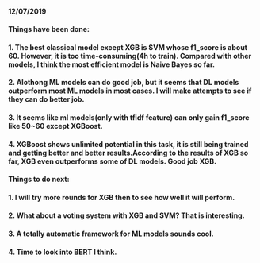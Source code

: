 #### 12/07/2019
#### Things have been done:
#### 1. The best classical model except XGB is SVM whose f1_score is about 60. However, it is too time-consuming(4h to train). Compared with other models, I think the most efficient model is Naive Bayes so far.
#### 2. Alothong ML models can do good job, but it seems that DL models outperform most ML models in most cases. I will make attempts to see if they can do better job.
#### 3. It seems like ml models(only with tfidf feature) can only gain f1_score like 50~60 except XGBoost.
#### 4. XGBoost shows unlimited potential in this task, it is still being trained and getting better and better results.According to the results of XGB so far, XGB even outperforms some of DL models. Good job XGB.

#### Things to do next:
#### 1. I will try more rounds for XGB then to see how well it will perform.
#### 2. What about a voting system with XGB and SVM? That is interesting.
#### 3. A totally automatic framework for ML models sounds cool.
#### 4. Time to look into BERT I think.

